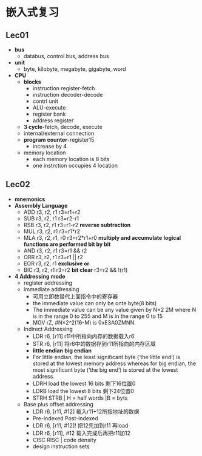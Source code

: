 嵌入式复习
==========
## Lec01
+ **bus** 
    + databus, control bus, address bus
+ **unit**
    + byte, kilobyte, megabyte, gigabyte, word
+ **CPU**
    + **blocks**
        + instruction register-fetch
        + instruction decoder-decode
        + contrl unit
        + ALU-execute
        + register bank
        + address register
    + **3 cycle**-fetch, decode, execute
    + internal/external connection
    + **program counter**-register15
        + increase by 4
    + memory location 
        + each memory location is 8 bits 
        + one instrction occupies 4 location
## Lec02
+ **mnemonics**
+ **Assembly Language**
    + ADD r3, r2, r1  r3=r1+r2
    + SUB r3, r2, r1  r3=r2-r1
    + RSB r3, r2, r1  r3=r1-r2 **reverse subtraction**
    + MUL r3, r2, r1  r3=r1*r2
    + MLA r3, r2, r1, r0 r3=r2*r1+r0  **multiply and accumulate**
    **logical functions are performed bit by bit**
    + AND r3, r2, r1  r3=r1 && r2
    + ORR r3, r2, r1  r3=r1 || r2
    + EOR r3, r2, r1 **exclusive or**
    + BIC r3, r2, r1  r3=r2 **bit clear** r3=r2 && !(r1)
+ **4 Addressing mode**
    + register addressing
    + immediate addressing
        + 可用立即数替代上面指令中的寄存器
        + the immediate value can only be onte byte(8 bits)
        + The immediate value can be any value given by N×2 2M where N is in the range 0 to 255 and M is in the    range 0 to 15  
        + MOV rZ, #N×2^2(16-M) is 0xE3A0ZMNN.
    + Indirect Addressing
        + LDR r6, [r11] r11中所指向内存的数据载入r6
        + STR r6, [r11] 将r6中的数据存到r11所指向的内存区域
        + **little endian** **big endian**
        + For little endian, the least significant byte (‘the little end’) is stored at the lowest memory address whereas for big endian, the most significant byte (‘the big end’) is stored at the lowest address.
        + LDRH load the lowest 16 bits 剩下16位置0
        + LDRB load the lowest 8 bits 剩下24位置0
        + STRH STRB  | H = half words |B = byts
    + Base plus offset addressing
        + LDR r6, [r11, #12]  载入r11+12所指地址的数据
        + Pre-indexed Post-indexed
        + LDR r6, [r11, #12]! 把12先加到r11 再load
        + LDR r6, [r11], #12 载入完成后再把r11加12
        + CISC RISC | code density
        + design instruction sets